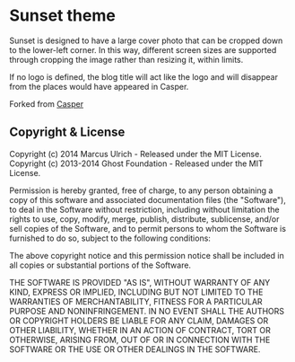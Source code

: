 # Sunset theme

Sunset is designed to have a large cover photo that can be cropped down to the
lower-left corner. In this way, different screen sizes are supported through
cropping the image rather than resizing it, within limits.

If no logo is defined, the blog title will act like the logo and will disappear
from the places would have appeared in Casper.

Forked from [Casper](https://github.com/TryGhost/Casper/)

## Copyright & License

Copyright (c) 2014 Marcus Ulrich - Released under the MIT License.
Copyright (c) 2013-2014 Ghost Foundation - Released under the MIT License.

Permission is hereby granted, free of charge, to any person obtaining a copy of this software and associated documentation files (the "Software"), to deal in the Software without restriction, including without limitation the rights to use, copy, modify, merge, publish, distribute, sublicense, and/or sell copies of the Software, and to permit persons to whom the Software is furnished to do so, subject to the following conditions:

The above copyright notice and this permission notice shall be included in all copies or substantial portions of the Software.

THE SOFTWARE IS PROVIDED "AS IS", WITHOUT WARRANTY OF ANY KIND, EXPRESS OR IMPLIED, INCLUDING BUT NOT LIMITED TO THE WARRANTIES OF MERCHANTABILITY, FITNESS FOR A PARTICULAR PURPOSE AND
NONINFRINGEMENT. IN NO EVENT SHALL THE AUTHORS OR COPYRIGHT HOLDERS BE LIABLE FOR ANY CLAIM, DAMAGES OR OTHER LIABILITY, WHETHER IN AN ACTION OF CONTRACT, TORT OR OTHERWISE, ARISING FROM, OUT OF OR IN CONNECTION WITH THE SOFTWARE OR THE USE OR OTHER DEALINGS IN THE SOFTWARE.
